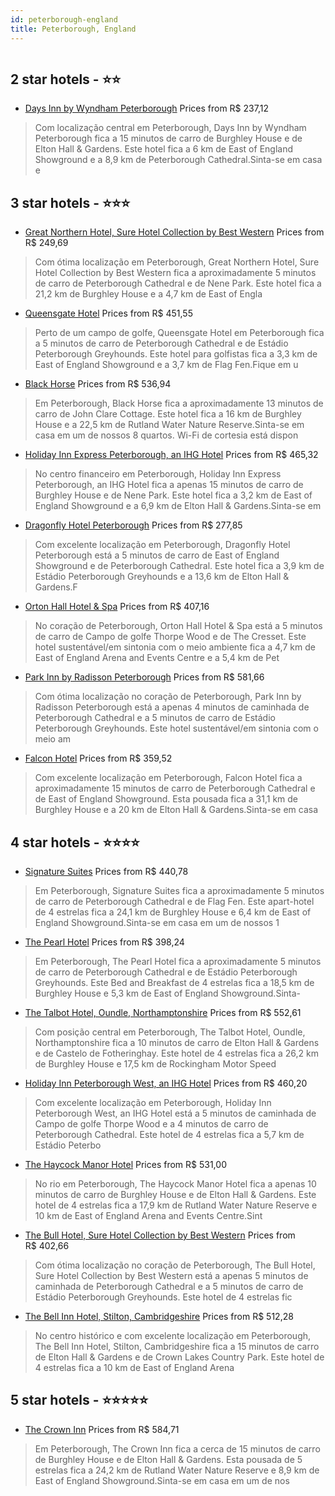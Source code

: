 ```yaml
---
id: peterborough-england
title: Peterborough, England
---
```


<center><img src="https://i.travelapi.com/hotels/5000000/4330000/4322700/4322680/a09c0501_z.jpg" alt="" /></center>


##  2 star hotels - ⭐️⭐️

-    [Days Inn by Wyndham Peterborough](https://www.hurb.com/br/aud/https://www.hurb.com/br/hotels/peterborough/days-inn-by-wyndham-peterborough-HT-26D7?cmp=18055) Prices from R$ 237,12
   > Com localização central em Peterborough, Days Inn by Wyndham Peterborough fica a 15 minutos de carro de Burghley House e de Elton Hall & Gardens.  Este hotel fica a 6 km de East of England Showground e a 8,9 km de Peterborough Cathedral.Sinta-se em casa e

##  3 star hotels - ⭐️⭐️⭐️

-    [Great Northern Hotel, Sure Hotel Collection by Best Western](https://www.hurb.com/br/aud/https://www.hurb.com/br/hotels/peterborough/great-northern-hotel-sure-hotel-collection-by-best-western-HT-2YS9?cmp=18055) Prices from R$ 249,69
   > Com ótima localização em Peterborough, Great Northern Hotel, Sure Hotel Collection by Best Western fica a aproximadamente 5 minutos de carro de Peterborough Cathedral e de Nene Park.  Este hotel fica a 21,2 km de Burghley House e a 4,7 km de East of Engla
-    [Queensgate Hotel](https://www.hurb.com/br/aud/https://www.hurb.com/br/hotels/peterborough/queensgate-hotel-HT-8TK3?cmp=18055) Prices from R$ 451,55
   > Perto de um campo de golfe, Queensgate Hotel em Peterborough fica a 5 minutos de carro de Peterborough Cathedral e de Estádio Peterborough Greyhounds.  Este hotel para golfistas fica a 3,3 km de East of England Showground e a 3,7 km de Flag Fen.Fique em u
-    [Black Horse](https://www.hurb.com/br/aud/https://www.hurb.com/br/hotels/peterborough/black-horse-HT-HBC4?cmp=18055) Prices from R$ 536,94
   > Em Peterborough, Black Horse fica a aproximadamente 13 minutos de carro de John Clare Cottage.  Este hotel fica a 16 km de Burghley House e a 22,5 km de Rutland Water Nature Reserve.Sinta-se em casa em um de nossos 8 quartos. Wi-Fi de cortesia está dispon
-    [Holiday Inn Express Peterborough, an IHG Hotel](https://www.hurb.com/br/aud/https://www.hurb.com/br/hotels/peterborough/holiday-inn-express-peterborough-an-ihg-hotel-HT-LQWC?cmp=18055) Prices from R$ 465,32
   > No centro financeiro em Peterborough, Holiday Inn Express Peterborough, an IHG Hotel fica a apenas 15 minutos de carro de Burghley House e de Nene Park.  Este hotel fica a 3,2 km de East of England Showground e a 6,9 km de Elton Hall & Gardens.Sinta-se em
-    [Dragonfly Hotel Peterborough](https://www.hurb.com/br/aud/https://www.hurb.com/br/hotels/peterborough/dragonfly-hotel-peterborough-HT-13TH?cmp=18055) Prices from R$ 277,85
   > Com excelente localização em Peterborough, Dragonfly Hotel Peterborough está a 5 minutos de carro de East of England Showground e de Peterborough Cathedral.  Este hotel fica a 3,9 km de Estádio Peterborough Greyhounds e a 13,6 km de Elton Hall & Gardens.F
-    [Orton Hall Hotel & Spa](https://www.hurb.com/br/aud/https://www.hurb.com/br/hotels/peterborough/orton-hall-hotel-spa-HT-PHCN?cmp=18055) Prices from R$ 407,16
   > No coração de Peterborough, Orton Hall Hotel & Spa está a 5 minutos de carro de Campo de golfe Thorpe Wood e de The Cresset.  Este hotel sustentável/em sintonia com o meio ambiente fica a 4,7 km de East of England Arena and Events Centre e a 5,4 km de Pet
-    [Park Inn by Radisson Peterborough](https://www.hurb.com/br/aud/https://www.hurb.com/br/hotels/peterborough/park-inn-by-radisson-peterborough-HT-MXIU?cmp=18055) Prices from R$ 581,66
   > Com ótima localização no coração de Peterborough, Park Inn by Radisson Peterborough está a apenas 4 minutos de caminhada de Peterborough Cathedral e a 5 minutos de carro de Estádio Peterborough Greyhounds.  Este hotel sustentável/em sintonia com o meio am
-    [Falcon Hotel](https://www.hurb.com/br/aud/https://www.hurb.com/br/hotels/peterborough/falcon-hotel-HT-3HFO?cmp=18055) Prices from R$ 359,52
   > Com excelente localização em Peterborough, Falcon Hotel fica a aproximadamente 15 minutos de carro de Peterborough Cathedral e de East of England Showground.  Esta pousada fica a 31,1 km de Burghley House e a 20 km de Elton Hall & Gardens.Sinta-se em casa

##  4 star hotels - ⭐️⭐️⭐️⭐️

-    [Signature Suites](https://www.hurb.com/br/aud/https://www.hurb.com/br/hotels/peterborough/signature-suites-HT-T2ON?cmp=18055) Prices from R$ 440,78
   > Em Peterborough, Signature Suites fica a aproximadamente 5 minutos de carro de Peterborough Cathedral e de Flag Fen.  Este apart-hotel de 4 estrelas fica a 24,1 km de Burghley House e 6,4 km de East of England Showground.Sinta-se em casa em um de nossos 1
-    [The Pearl Hotel](https://www.hurb.com/br/aud/https://www.hurb.com/br/hotels/peterborough/the-pearl-hotel-HT-5VB2?cmp=18055) Prices from R$ 398,24
   > Em Peterborough, The Pearl Hotel fica a aproximadamente 5 minutos de carro de Peterborough Cathedral e de Estádio Peterborough Greyhounds.  Este Bed and Breakfast de 4 estrelas fica a 18,5 km de Burghley House e 5,3 km de East of England Showground.Sinta-
-    [The Talbot Hotel, Oundle, Northamptonshire](https://www.hurb.com/br/aud/https://www.hurb.com/br/hotels/peterborough/the-talbot-hotel-oundle-northamptonshire-HT-1V89?cmp=18055) Prices from R$ 552,61
   > Com posição central em Peterborough, The Talbot Hotel, Oundle, Northamptonshire fica a 10 minutos de carro de Elton Hall & Gardens e de Castelo de Fotheringhay.  Este hotel de 4 estrelas fica a 26,2 km de Burghley House e 17,5 km de Rockingham Motor Speed
-    [Holiday Inn Peterborough West, an IHG Hotel](https://www.hurb.com/br/aud/https://www.hurb.com/br/hotels/peterborough/holiday-inn-peterborough-west-an-ihg-hotel-HT-7FN7?cmp=18055) Prices from R$ 460,20
   > Com excelente localização em Peterborough, Holiday Inn Peterborough West, an IHG Hotel está a 5 minutos de caminhada de Campo de golfe Thorpe Wood e a 4 minutos de carro de Peterborough Cathedral.  Este hotel de 4 estrelas fica a 5,7 km de Estádio Peterbo
-    [The Haycock Manor Hotel](https://www.hurb.com/br/aud/https://www.hurb.com/br/hotels/peterborough/the-haycock-manor-hotel-HT-WGKC?cmp=18055) Prices from R$ 531,00
   > No rio em Peterborough, The Haycock Manor Hotel fica a apenas 10 minutos de carro de Burghley House e de Elton Hall & Gardens.  Este hotel de 4 estrelas fica a 17,9 km de Rutland Water Nature Reserve e 10 km de East of England Arena and Events Centre.Sint
-    [The Bull Hotel, Sure Hotel Collection by Best Western](https://www.hurb.com/br/aud/https://www.hurb.com/br/hotels/peterborough/the-bull-hotel-sure-hotel-collection-by-best-western-HT-O7KU?cmp=18055) Prices from R$ 402,66
   > Com ótima localização no coração de Peterborough, The Bull Hotel, Sure Hotel Collection by Best Western está a apenas 5 minutos de caminhada de Peterborough Cathedral e a 5 minutos de carro de Estádio Peterborough Greyhounds.  Este hotel de 4 estrelas fic
-    [The Bell Inn Hotel, Stilton, Cambridgeshire](https://www.hurb.com/br/aud/https://www.hurb.com/br/hotels/peterborough/the-bell-inn-hotel-stilton-cambridgeshire-HT-CAT2?cmp=18055) Prices from R$ 512,28
   > No centro histórico e com excelente localização em Peterborough, The Bell Inn Hotel, Stilton, Cambridgeshire fica a 15 minutos de carro de Elton Hall & Gardens e de Crown Lakes Country Park.  Este hotel de 4 estrelas fica a 10 km de East of England Arena 

##  5 star hotels - ⭐️⭐️⭐️⭐️⭐️

-    [The Crown Inn](https://www.hurb.com/br/aud/https://www.hurb.com/br/hotels/peterborough/the-crown-inn-HT-0WQT?cmp=18055) Prices from R$ 584,71
   > Em Peterborough, The Crown Inn fica a cerca de 15 minutos de carro de Burghley House e de Elton Hall & Gardens.  Esta pousada de 5 estrelas fica a 24,2 km de Rutland Water Nature Reserve e 8,9 km de East of England Showground.Sinta-se em casa em um de nos
